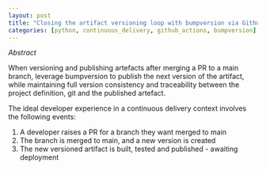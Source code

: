 ```yaml
---
layout: post
title: "Closing the artifact versioning loop with bumpversion via Github Actions"
categories: [python, continuous_delivery, github_actions, bumpversion]
---
```


*Abstract*

When versioning and publishing artefacts after merging a PR to a main branch, leverage bumpversion to publish the next version of the artifact, while maintaining full version consistency and traceability between the project definition, git and the published artefact.

<!--excerpt-above-->

The ideal developer experience in a continuous delivery context involves the following events:

1. A developer raises a PR for a branch they want merged to main
2. The branch is merged to main, and a new version is created
3. The new versioned artifact is built, tested and published - awaiting deployment




